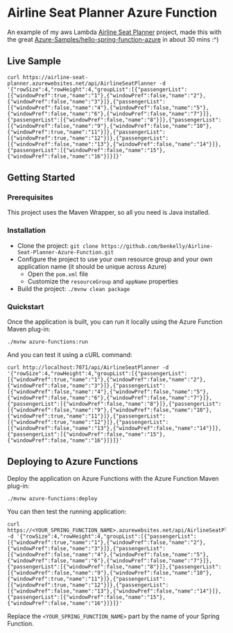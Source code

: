 # Airline Seat Planner Azure Function
 An example of my aws Lambda [Airline Seat Planner](https://github.com/benkelly/Airline-Seat-Planner-Aws-Lambda) project, made this with the great [Azure-Samples/hello-spring-function-azure](https://github.com/Azure-Samples/hello-spring-function-azure) in about 30 mins :^)

## Live Sample 

```shell script
curl https://airline-seat-planner.azurewebsites.net/api/AirlineSeatPlanner -d '{"rowSize":4,"rowHeight":4,"groupList":[{"passengerList":[{"windowPref":true,"name":"1"},{"windowPref":false,"name":"2"},{"windowPref":false,"name":"3"}]},{"passengerList":[{"windowPref":false,"name":"4"},{"windowPref":false,"name":"5"},{"windowPref":false,"name":"6"},{"windowPref":false,"name":"7"}]},{"passengerList":[{"windowPref":false,"name":"8"}]},{"passengerList":[{"windowPref":false,"name":"9"},{"windowPref":false,"name":"10"},{"windowPref":true,"name":"11"}]},{"passengerList":[{"windowPref":true,"name":"12"}]},{"passengerList":[{"windowPref":false,"name":"13"},{"windowPref":false,"name":"14"}]},{"passengerList":[{"windowPref":false,"name":"15"},{"windowPref":false,"name":"16"}]}]}'
```

## Getting Started

### Prerequisites

This project uses the Maven Wrapper, so all you need is Java installed.

### Installation

- Clone the project: `git clone https://github.com/benkelly/Airline-Seat-Planner-Azure-Function.git`
- Configure the project to use your own resource group and your own application name (it should be unique across Azure)
  - Open the `pom.xml` file
  - Customize the `resourceGroup` and `appName` properties
- Build the project: `./mvnw clean package`

### Quickstart

Once the application is built, you can run it locally using the Azure Function Maven plug-in:

`./mvnw azure-functions:run`

And you can test it using a cURL command:

```shell script
curl http://localhost:7071/api/AirlineSeatPlanner -d '{"rowSize":4,"rowHeight":4,"groupList":[{"passengerList":[{"windowPref":true,"name":"1"},{"windowPref":false,"name":"2"},{"windowPref":false,"name":"3"}]},{"passengerList":[{"windowPref":false,"name":"4"},{"windowPref":false,"name":"5"},{"windowPref":false,"name":"6"},{"windowPref":false,"name":"7"}]},{"passengerList":[{"windowPref":false,"name":"8"}]},{"passengerList":[{"windowPref":false,"name":"9"},{"windowPref":false,"name":"10"},{"windowPref":true,"name":"11"}]},{"passengerList":[{"windowPref":true,"name":"12"}]},{"passengerList":[{"windowPref":false,"name":"13"},{"windowPref":false,"name":"14"}]},{"passengerList":[{"windowPref":false,"name":"15"},{"windowPref":false,"name":"16"}]}]}'
```

## Deploying to Azure Functions

Deploy the application on Azure Functions with the Azure Function Maven plug-in:

`./mvnw azure-functions:deploy`

You can then test the running application:

```shell script
curl https://<YOUR_SPRING_FUNCTION_NAME>.azurewebsites.net/api/AirlineSeatPlanner -d '{"rowSize":4,"rowHeight":4,"groupList":[{"passengerList":[{"windowPref":true,"name":"1"},{"windowPref":false,"name":"2"},{"windowPref":false,"name":"3"}]},{"passengerList":[{"windowPref":false,"name":"4"},{"windowPref":false,"name":"5"},{"windowPref":false,"name":"6"},{"windowPref":false,"name":"7"}]},{"passengerList":[{"windowPref":false,"name":"8"}]},{"passengerList":[{"windowPref":false,"name":"9"},{"windowPref":false,"name":"10"},{"windowPref":true,"name":"11"}]},{"passengerList":[{"windowPref":true,"name":"12"}]},{"passengerList":[{"windowPref":false,"name":"13"},{"windowPref":false,"name":"14"}]},{"passengerList":[{"windowPref":false,"name":"15"},{"windowPref":false,"name":"16"}]}]}'
```

Replace the `<YOUR_SPRING_FUNCTION_NAME>` part by the name of your Spring Function.
